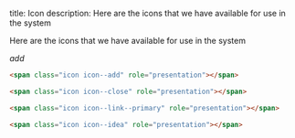 title: Icon
description: Here are the icons that we have available for use in the system

Here are the icons that we have available for use in the system

_add_

```html
<span class="icon icon--add" role="presentation"></span>

<span class="icon icon--close" role="presentation"></span>

<span class="icon icon--link--primary" role="presentation"></span>

<span class="icon icon--idea" role="presentation"></span>
```
